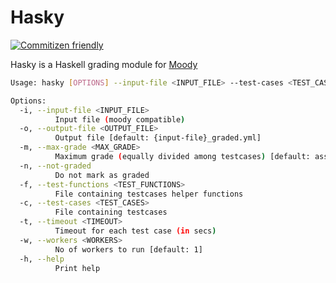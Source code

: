 # Hasky

[![Commitizen friendly](https://img.shields.io/badge/commitizen-friendly-brightgreen.svg)](http://commitizen.github.io/cz-cli/)

Hasky is a Haskell grading module for [Moody](https://github.com/arghyadipchak/moody)

```sh
Usage: hasky [OPTIONS] --input-file <INPUT_FILE> --test-cases <TEST_CASES>

Options:
  -i, --input-file <INPUT_FILE>
          Input file (moody compatible)
  -o, --output-file <OUTPUT_FILE>
          Output file [default: {input-file}_graded.yml]
  -m, --max-grade <MAX_GRADE>
          Maximum grade (equally divided among testcases) [default: assignment max grade]
  -n, --not-graded
          Do not mark as graded
  -f, --test-functions <TEST_FUNCTIONS>
          File containing testcases helper functions
  -c, --test-cases <TEST_CASES>
          File containing testcases
  -t, --timeout <TIMEOUT>
          Timeout for each test case (in secs)
  -w, --workers <WORKERS>
          No of workers to run [default: 1]
  -h, --help
          Print help

```
